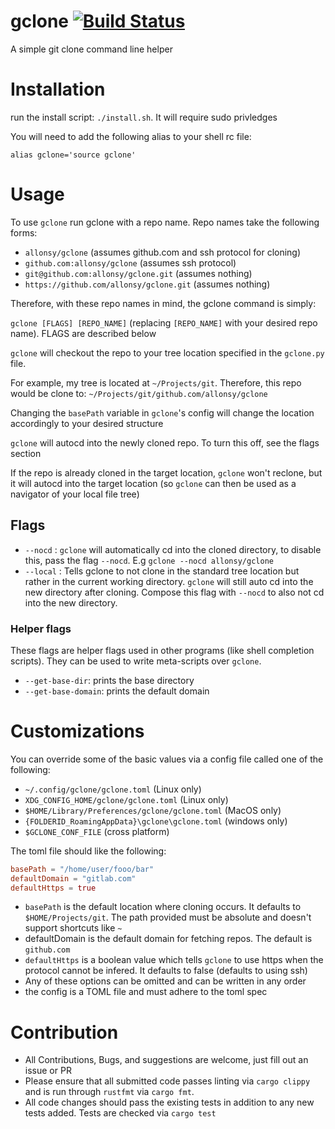 # gclone [![Build Status](https://travis-ci.org/allonsy/gclone.svg?branch=master)](https://travis-ci.org/allonsy/gclone)
A simple git clone command line helper

# Installation
run the install script: `./install.sh`. It will require sudo privledges

You will need to add the following alias to your shell rc file:

`alias gclone='source gclone'`

# Usage
To use `gclone` run gclone with a repo name. Repo names take the following forms:

* `allonsy/gclone` (assumes github.com and ssh protocol for cloning)
* `github.com:allonsy/gclone` (assumes ssh protocol)
* `git@github.com:allonsy/gclone.git` (assumes nothing)
* `https://github.com/allonsy/gclone.git` (assumes nothing)

Therefore, with these repo names in mind, the gclone command is simply:

`gclone [FLAGS] [REPO_NAME]` (replacing `[REPO_NAME]` with your desired repo name). FLAGS are described below

`gclone` will checkout the repo to your tree location specified in the `gclone.py` file. 

For example, my tree is located at `~/Projects/git`. Therefore, this repo would be clone to: `~/Projects/git/github.com/allonsy/gclone`

Changing the `basePath` variable in `gclone`'s config will change the location accordingly to your desired structure

`gclone` will autocd into the newly cloned repo. To turn this off, see the flags section

If the repo is already cloned in the target location, `gclone` won't reclone, but it will autocd into the target location (so `gclone` can then be used as a navigator of your local file tree)

## Flags

* `--nocd` : `gclone` will automatically cd into the cloned directory, to disable this, pass the flag `--nocd`. E.g `gclone --nocd allonsy/gclone`
* `--local` : Tells gclone to not clone in the standard tree location but rather in the current working directory. `gclone` will still auto cd into the new directory after cloning. Compose this flag with `--nocd` to also not cd into the new directory.

### Helper flags
These flags are helper flags used in other programs (like shell completion scripts). They can be used to write meta-scripts over `gclone`.
* `--get-base-dir`: prints the base directory
* `--get-base-domain`: prints the default domain 

# Customizations
You can override some of the basic values via a config file called one of the following:
* `~/.config/gclone/gclone.toml` (Linux only)
* `XDG_CONFIG_HOME/gclone/gclone.toml` (Linux only)
* `$HOME/Library/Preferences/gclone/gclone.toml` (MacOS only)
* `{FOLDERID_RoamingAppData}\gclone\gclone.toml` (windows only)
* `$GCLONE_CONF_FILE` (cross platform)

The toml file should like the following:
```toml
basePath = "/home/user/fooo/bar"
defaultDomain = "gitlab.com"
defaultHttps = true
```

* `basePath` is the default location where cloning occurs. It defaults to `$HOME/Projects/git`. The path provided must be absolute and doesn't support shortcuts like `~`
* defaultDomain is the default domain for fetching repos. The default is `github.com`
* `defaultHttps` is a boolean value which tells `gclone` to use https when the protocol cannot be infered. It defaults to false (defaults to using ssh)
* Any of these options can be omitted and can be written in any order
* the config is a TOML file and must adhere to the toml spec

# Contribution
* All Contributions, Bugs, and suggestions are welcome, just fill out an issue or PR
* Please ensure that all submitted code passes linting via `cargo clippy` and is run through `rustfmt` via `cargo fmt`.
* All code changes should pass the existing tests in addition to any new tests added. Tests are checked via `cargo test`
